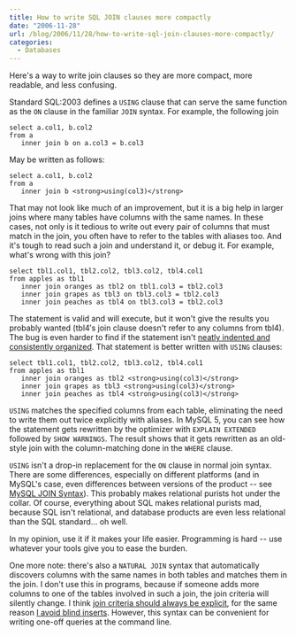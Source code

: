 ```yaml
---
title: How to write SQL JOIN clauses more compactly
date: "2006-11-28"
url: /blog/2006/11/28/how-to-write-sql-join-clauses-more-compactly/
categories:
  - Databases
---
```

Here's a way to write join clauses so they are more compact, more readable, and less confusing.

Standard SQL:2003 defines a `USING` clause that can serve the same function as the `ON` clause in the familiar `JOIN` syntax. For example, the following join

```
select a.col1, b.col2
from a
   inner join b on a.col3 = b.col3
```

May be written as follows:

```
select a.col1, b.col2
from a
   inner join b <strong>using(col3)</strong>
```

That may not look like much of an improvement, but it is a big help in larger joins where many tables have columns with the same names. In these cases, not only is it tedious to write out every pair of columns that must match in the join, you often have to refer to the tables with aliases too. And it's tough to read such a join and understand it, or debug it. For example, what's wrong with this join?

```
select tbl1.col1, tbl2.col2, tbl3.col2, tbl4.col1
from apples as tbl1
   inner join oranges as tbl2 on tbl1.col3 = tbl2.col3
   inner join grapes as tbl3 on tbl3.col3 = tbl2.col3
   inner join peaches as tbl4 on tbl3.col3 = tbl2.col3
```

The statement is valid and will execute, but it won't give the results you probably wanted (tbl4&#8242;s join clause doesn't refer to any columns from tbl4). The bug is even harder to find if the statement isn't [neatly indented and consistently organized](/blog/2006/04/26/sql-coding-standards/). That statement is better written with `USING` clauses:

```
select tbl1.col1, tbl2.col2, tbl3.col2, tbl4.col1
from apples as tbl1
   inner join oranges as tbl2 <strong>using(col3)</strong>
   inner join grapes as tbl3 <strong>using(col3)</strong>
   inner join peaches as tbl4 <strong>using(col3)</strong>
```

`USING` matches the specified columns from each table, eliminating the need to write them out twice explicitly with aliases. In MySQL 5, you can see how the statement gets rewritten by the optimizer with `EXPLAIN EXTENDED` followed by `SHOW WARNINGS`. The result shows that it gets rewritten as an old-style join with the column-matching done in the `WHERE` clause.

`USING` isn't a drop-in replacement for the `ON` clause in normal join syntax. There are some differences, especially on different platforms (and in MySQL's case, even differences between versions of the product -- see [MySQL JOIN Syntax](http://dev.mysql.com/doc/refman/4.1/en/join.html)). This probably makes relational purists hot under the collar. Of course, everything about SQL makes relational purists mad, because SQL isn't relational, and database products are even less relational than the SQL standard... oh well.

In my opinion, use it if it makes your life easier. Programming is hard -- use whatever your tools give you to ease the burden.

One more note: there's also a `NATURAL JOIN` syntax that automatically discovers columns with the same names in both tables and matches them in the join. I don't use this in programs, because if someone adds more columns to one of the tables involved in such a join, the join criteria will silently change. I think [join criteria should always be explicit](/blog/2006/04/26/sql-coding-standards/), for the same reason [I avoid blind inserts](/blog/2006/07/07/what-is-a-sql-blind-insert/). However, this syntax can be convenient for writing one-off queries at the command line.


